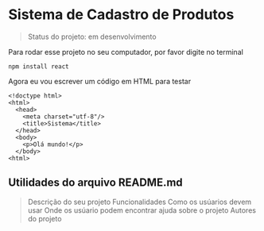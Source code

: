 # Sistema de Cadastro de Produtos

> Status do projeto: em desenvolvimento

Para rodar esse projeto no seu computador, por favor digite no terminal

```
npm install react
```

Agora eu vou escrever um código em HTML para testar

```
<!doctype html>
<html>
  <head>
    <meta charset="utf-8"/>
    <title>Sistema</title>
  </head>
  <body>
    <p>Olá mundo!</p>
  </body>  
<html>
```

## Utilidades do arquivo README.md

> Descrição do seu projeto
> Funcionalidades
> Como os usúarios devem usar
> Onde os usúario podem encontrar ajuda sobre o projeto
> Autores do projeto
